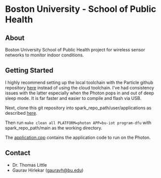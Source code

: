 Boston University - School of Public Health
===========================================

About
-----

Boston University School of Public Health project for wireless sensor networks to monitor indoor conditions.


Getting Started
---------------

I highly recommend setting up the local toolchain with the Particle github repository [here](https://github.com/spark/firmware) instead of using the cloud toolchain. I've had consistency issues with the latter especially when the Photon pops in and out of deep sleep mode. It is far faster and easier to compile and flash via USB. 

Next, clone this git repository into spark_repo_path/user/applications as described [here](https://github.com/spark/firmware/blob/develop/docs/build.md#building-an-application). 

Then run `make clean all PLATFORM=photon APP=bu-iot program-dfu` with spark_repo_path/main as the working directory. 

The [application.cpp](../master/application.cpp) contains the application code to run on the Photon.

Contact
-------

- Dr. Thomas Little
- Gaurav Hirlekar (gauravh@bu.edu)
